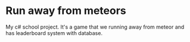 # Run away from meteors
 My c# school project. It's a game that we running away from meteor and has leaderboard system with database.
